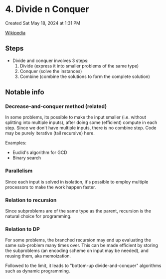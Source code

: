 # 4. Divide n Conquer
Created Sat May 18, 2024 at 1:31 PM

[Wikipedia](https://en.wikipedia.org/wiki/Divide-and-conquer_algorithm)
## Steps
- Divide and conquer involves 3 steps:
  1. Divide (express it into smaller problems of the same type)
  2. Conquer (solve the instances)
  3. Combine (combine the solutions to form the complete solution)

## Notable info
### Decrease-and-conquer method (related)
In some problems, its possible to make the input smaller (i.e. without splitting into multiple inputs), after doing some (efficient) compute in each step. Since we don't have multiple inputs, there is no combine step. Code may be purely iterative (tail recursive) here.

Examples:
- Euclid's algorithm for GCD
- Binary search

### Parallelism
Since each input is solved in isolation, it's possible to employ multiple processors to make the work happen faster.

### Relation to recursion
Since subproblems are of the same type as the parent, recursion is the natural choice for programming.

### Relation to DP
For some problems, the branched recursion may end up evaluating the same sub-problem many times over. This can be made efficient by storing the subproblems (an encoding scheme on input may be needed), and reusing them, aka memoization.

Followed to the limit, it leads to "bottom-up divide-and-conquer" algorithms such as dynamic programming.